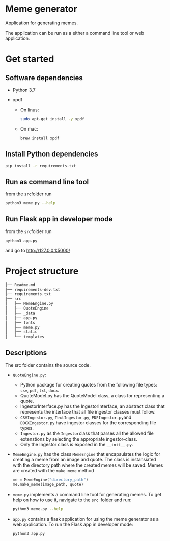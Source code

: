 # Meme generator

Application for generating memes.

The application can be run as a either a command line tool or web application.

# Get started

## Software dependencies	

- Python 3.7

- xpdf

  - On linus:

    ```bash
    sudo apt-get install -y xpdf
    ```

  - On mac:

    ```bash
    brew install xpdf
    ```

    

    

## Install Python dependencies

```bash
pip install -r requirements.txt
```



## Run as command line tool

from the `src`folder run

```bash
python3 meme.py --help
```

## Run Flask app in developer mode

from the `src`folder run

```bash
python3 app.py
```

and go to http://127.0.0.1:5000/

# Project structure

```bash
├── Readme.md
├── requirements-dev.txt
├── requirements.txt
├── src
│   ├── MemeEngine.py
│   ├── QuoteEngine
│   ├── _data
│   ├── app.py
│   ├── fonts
│   ├── meme.py
│   ├── static
│   └── templates
```

## Descriptions

The src folder contains the source code.

- `QuoteEngine.py`:

  - Python package for creating quotes from the following file types: `csv`, `pdf`, `txt`, `docx`.
  - QuoteModel.py has the QuoteModel class, a class for representing a quote.
  - IngestorInterface.py has the IngestorInterface, an abstract class that represents the interface that all file ingestor classes must follow.
  - `CSVIngestor.py`, `TextIngestor.py`, `PDFIngestor.py`and `DOCXIngestor.py` have ingestor classes for the corresponding file types.
  - `Ingestor.py` as the `Ingestor`class that parses all the allowed file extenstions by selecting the appropriate   ingestor-class.
  - Only the Ingestor class is exposed in the `__init__.py`.

- `MemeEngine.py` has the class `MemeEngine` that encapsulates the logic for creating a meme from an image and quote. The class is instansiated with the directory path where the created memes will be saved. Memes are created with the `make_meme` method 

  ```python
  me = MemeEngine("directory_path")
  me.make_meme(image_path, quote)
  ```

- `meme.py` implements a command line tool for generating memes. To get help on how to use it, navigate to the `src `folder and run:

  ```bash
  python3 meme.py --help
  ```

- `app.py` contains a flask application for using the meme generator as a web application. To run the Flask app in developer mode:

  ```
  python3 app.py
  ```

  

​		

 



​	

